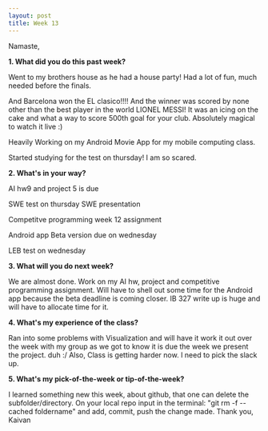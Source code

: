 ```yaml
---
layout: post
title: Week 13
---
```


Namaste,

**1. What did you do this past week?**

Went to my brothers house as he had a house party! Had a lot of fun, much needed before the finals.

And Barcelona won the EL clasico!!!! And the winner was scored by none other than the best player in the world LIONEL MESSI! It was an icing on the cake and what a way to score 500th goal for your club. Absolutely magical to watch it live :)

Heavily Working on my Android Movie App for my mobile computing class.

Started studying for the test on thursday! I am so scared.

**2. What's in your way?**

AI hw9 and project 5 is due

SWE test on thursday
SWE presentation

Competitve programming week 12 assignment

Android app Beta version due on wednesday

LEB test on wednesday

**3. What will you do next week?**

We are almost done. Work on my AI hw, project and competitive programming assignment.
Will have to shell out some time for the Android app because the beta deadline is coming closer.
IB 327 write up is huge and will have to allocate time for it.

**4. What's my experience of the class?**

Ran into some problems with Visualization and will have it work it out over the week with my group as we got to know it is due the week we present the project. duh :/
Also, Class is getting harder now. I need to pick the slack up.

**5. What's my pick-of-the-week or tip-of-the-week?**

 I learned something new this week, about github, that one can delete the subfolder/directory. On your local repo input in the terminal: "git rm -f --cached foldername" and add, commit, push the change made.
Thank you,
Kaivan
